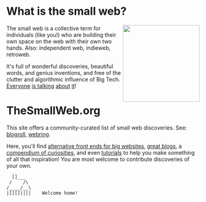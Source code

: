 # What is the small web?

<img src="https://thesmallweb.org/tsm600.png" align="right" width="200">

The small web is a collective term for individuals (like you!) who are building their own space on the web with their own two hands. Also: independent web, indieweb, retroweb.

It's full of wonderful discoveries, beautiful words, and genius inventions, and free of the clutter and algorithmic influence of Big Tech. [Everyone](https://neustadt.fr/essays/the-small-web/) [is talking](https://benhoyt.com/writings/the-small-web-is-beautiful/) [about](https://victoria.dev/blog/make-your-own-independent-website/) [it](https://ar.al/2020/08/07/what-is-the-small-web/)!

# TheSmallWeb.org

This site offers a community-curated list of small web discoveries. See: [blogroll](https://indieweb.org/blogroll), [webring](https://encyclopedia.marginalia.nu/wiki/Webring).

Here, you'll find [alternative front ends for big websites](https://thesmallweb.org/tags/alternatives/), [great blogs](https://thesmallweb.org/tags/blogs/), a [compendium of curiosities](https://thesmallweb.org/tags/links/), and even [tutorials](https://thesmallweb.org/tags/tutorials/) to help you make something of all that inspiration! You are most welcome to contribute discoveries of your own.

```
  []___
 /    /\
/____/__\
|[][]||||    Welcome home!
```
